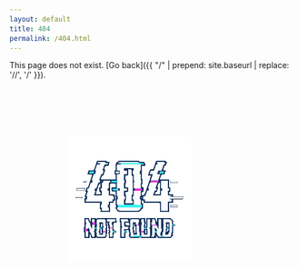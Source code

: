 ```yaml
---
layout: default
title: 404
permalink: /404.html
---
```





This page does not exist. [Go back]({{ "/" | prepend: site.baseurl | replace: '//', '/' }}).

<div style="margin:20%">
    <img src="/assets/404.gif"></img>
</div>

